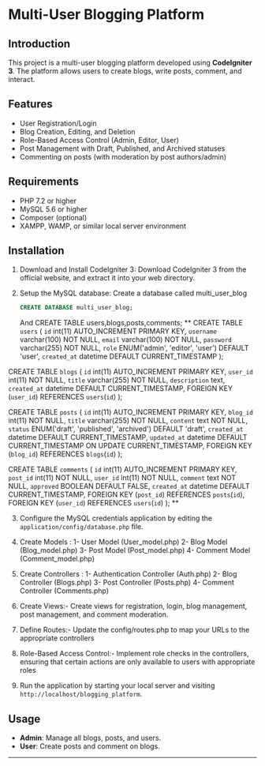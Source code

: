 # Multi-User Blogging Platform

## Introduction
This project is a multi-user blogging platform developed using **CodeIgniter 3**. The platform allows users to create blogs, write posts, comment, and interact.

## Features
- User Registration/Login
- Blog Creation, Editing, and Deletion
- Role-Based Access Control (Admin, Editor, User)
- Post Management with Draft, Published, and Archived statuses
- Commenting on posts (with moderation by post authors/admin)

## Requirements
- PHP 7.2 or higher
- MySQL 5.6 or higher
- Composer (optional)
- XAMPP, WAMP, or similar local server environment

## Installation
1. Download and Install CodeIgniter 3: Download CodeIgniter 3 from the official website, and extract it   into your web directory.

2. Setup the MySQL database: Create a database called multi_user_blog

    ```sql
    CREATE DATABASE multi_user_blog;
    ``` 
    And
    CREATE TABLE users,blogs,posts,comments;
    **
    CREATE TABLE `users` (
    `id` int(11) AUTO_INCREMENT PRIMARY KEY,
    `username` varchar(100) NOT NULL,
    `email` varchar(100) NOT NULL,
    `password` varchar(255) NOT NULL,
    `role` ENUM('admin', 'editor', 'user') DEFAULT 'user',
    `created_at` datetime DEFAULT CURRENT_TIMESTAMP
);

CREATE TABLE `blogs` (
    `id` int(11) AUTO_INCREMENT PRIMARY KEY,
    `user_id` int(11) NOT NULL,
    `title` varchar(255) NOT NULL,
    `description` text,
    `created_at` datetime DEFAULT CURRENT_TIMESTAMP,
    FOREIGN KEY (`user_id`) REFERENCES `users`(`id`)
);

CREATE TABLE `posts` (
    `id` int(11) AUTO_INCREMENT PRIMARY KEY,
    `blog_id` int(11) NOT NULL,
    `title` varchar(255) NOT NULL,
    `content` text NOT NULL,
    `status` ENUM('draft', 'published', 'archived') DEFAULT 'draft',
    `created_at` datetime DEFAULT CURRENT_TIMESTAMP,
    `updated_at` datetime DEFAULT CURRENT_TIMESTAMP ON UPDATE CURRENT_TIMESTAMP,
    FOREIGN KEY (`blog_id`) REFERENCES `blogs`(`id`)
);

CREATE TABLE `comments` (
    `id` int(11) AUTO_INCREMENT PRIMARY KEY,
    `post_id` int(11) NOT NULL,
    `user_id` int(11) NOT NULL,
    `comment` text NOT NULL,
    `approved` BOOLEAN DEFAULT FALSE,
    `created_at` datetime DEFAULT CURRENT_TIMESTAMP,
    FOREIGN KEY (`post_id`) REFERENCES `posts`(`id`),
    FOREIGN KEY (`user_id`) REFERENCES `users`(`id`)
);
 **


3. Configure the MySQL credentials application by editing the `application/config/database.php` file.
4. Create Models : 1- User Model (User_model.php)
                   2- Blog Model (Blog_model.php)
                   3- Post Model (Post_model.php)
                   4- Comment Model (Comment_model.php)

5. Create Controllers : 1- Authentication Controller (Auth.php)
                        2- Blog Controller (Blogs.php)
                        3- Post Controller (Posts.php)
                        4- Comment Controller (Comments.php)

6. Create Views:-
   Create views for registration, login, blog management, post management, and comment moderation.

7. Define Routes:-
   Update the config/routes.php to map your URLs to the appropriate controllers

8. Role-Based Access Control:-
   Implement role checks in the controllers, ensuring that certain actions are only available to users with appropriate roles

9. Run the application by starting your local server and visiting `http://localhost/blogging_platform`.

## Usage

- **Admin**: Manage all blogs, posts, and users.
- **User**: Create posts and comment on blogs.

--------------------------------------------------------------------------------------------------------------------------------------------------------------------------------------------------------------------